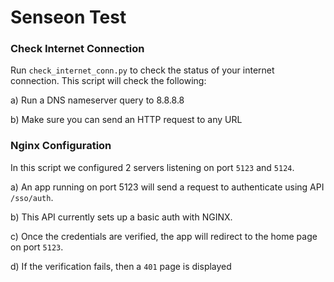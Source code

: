 # Senseon Test 

### Check Internet Connection 

Run `check_internet_conn.py` to check the status of your internet connection. This script will check the following: 

a) Run a DNS nameserver query to 8.8.8.8 

b) Make sure you can send an HTTP request to any URL 

### Nginx Configuration 

In this script we configured 2 servers listening on port `5123` and `5124`. 

a) An app running on port 5123 will send a request to authenticate using API `/sso/auth`. 

b) This API currently sets up a basic auth with NGINX.

c) Once the credentials are verified, the app will redirect to the home page on port `5123`. 

d) If the verification fails, then a `401` page is displayed 

